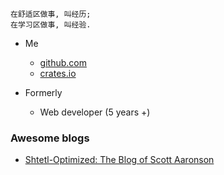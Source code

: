 
```
在舒适区做事, 叫经历;
在学习区做事, 叫经验.
```

* Me
  - [github.com](https://github.com/haoxins)
  - [crates.io](https://crates.io/users/haoxins)

* Formerly
  - Web developer (5 years +)

### Awesome blogs

* [Shtetl-Optimized: The Blog of Scott Aaronson](https://www.scottaaronson.com/blog/)
